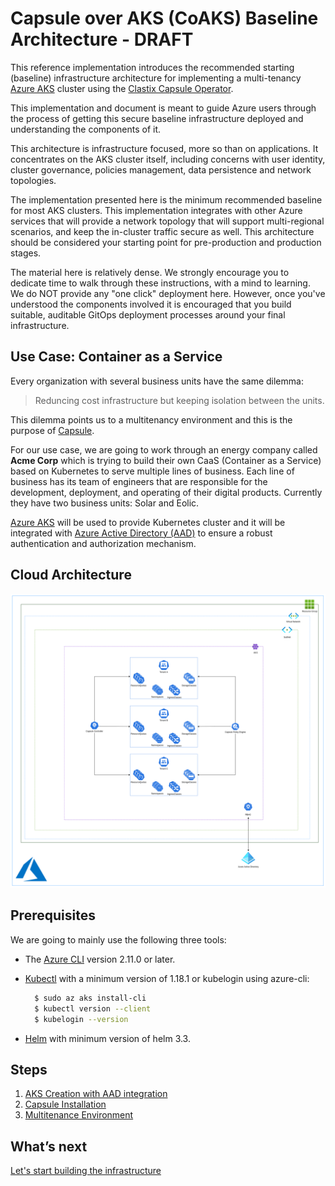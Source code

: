 # Capsule over AKS (CoAKS) Baseline Architecture - DRAFT
This reference implementation introduces the recommended starting (baseline) infrastructure architecture for implementing a multi-tenancy [Azure AKS](https://azure.microsoft.com/services/kubernetes-service) cluster using the [Clastix Capsule Operator](https://github.com/clastix/capsule). 

This implementation and document is meant to guide Azure users through the process of getting this secure baseline infrastructure deployed and understanding the components of it.

This architecture is infrastructure focused, more so than on applications. It concentrates on the AKS cluster itself, including concerns with user identity, cluster governance, policies management, data persistence and network topologies.

The implementation presented here is the minimum recommended baseline for most AKS clusters. This implementation integrates with other Azure services that will provide a network topology that will support multi-regional scenarios, and keep the in-cluster traffic secure as well. This architecture should be considered your starting point for pre-production and production stages.

The material here is relatively dense. We strongly encourage you to dedicate time to walk through these instructions, with a mind to learning. We do NOT provide any "one click" deployment here. However, once you've understood the components involved it is encouraged that you build suitable, auditable GitOps deployment processes around your final infrastructure.


## Use Case: Container as a Service

Every organization with several business units have the same dilemma:
> Reduncing cost infrastructure but keeping isolation between the units.

This dilemma points us to a multitenancy environment and this is the purpose of [Capsule](https://github.com/clastix/capsule).

For our use case, we are going to work through an energy company called **Acme Corp** which is trying to build their own CaaS (Container as a Service) based on Kubernetes to serve multiple lines of business. Each line of business has its team of engineers that are responsible for the development, deployment, and operating of their digital products. Currently they have two business units: Solar and Eolic.

[Azure AKS](https://docs.microsoft.com/azure/aks/) will be used to provide Kubernetes cluster and it will be integrated with [Azure Active Directory (AAD)](https://azure.microsoft.com/services/active-directory/) to ensure a robust authentication and authorization mechanism.

## Cloud Architecture

![cloud architecture](./diagrams/images/cloud-architecture.drawio.png)


## Prerequisites

We are going to mainly use the following three tools:

* The [Azure CLI](https://docs.microsoft.com/cli/azure/install-azure-cli) version 2.11.0 or later.
 
* [Kubectl](https://kubernetes.io/docs/tasks/tools/) with a minimum version of 1.18.1 or kubelogin using azure-cli:
  
  ```bash
    $ sudo az aks install-cli
    $ kubectl version --client
    $ kubelogin --version
  ```

* [Helm](https://helm.sh/docs/intro/install/) with minimum version of helm 3.3.


## Steps

1. [AKS Creation with AAD integration](guides/create-aks-with-add.md)
2. [Capsule Installation](guides/capsule-installation.md)
3. [Multitenance Environment](guides/multitenance-environment.md)

## What’s next

[Let's start building the infrastructure](guides/create-aks-with-add.md)
